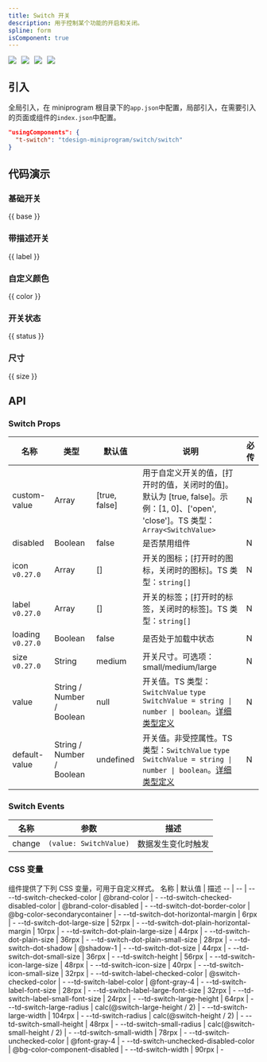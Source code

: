 ```yaml
---
title: Switch 开关
description: 用于控制某个功能的开启和关闭。
spline: form
isComponent: true
---
```


<span class="coverages-badge" style="margin-right: 10px"><img src="https://img.shields.io/badge/coverages%3A%20lines-100%25-blue" /></span><span class="coverages-badge" style="margin-right: 10px"><img src="https://img.shields.io/badge/coverages%3A%20functions-100%25-blue" /></span><span class="coverages-badge" style="margin-right: 10px"><img src="https://img.shields.io/badge/coverages%3A%20statements-100%25-blue" /></span><span class="coverages-badge" style="margin-right: 10px"><img src="https://img.shields.io/badge/coverages%3A%20branches-82%25-blue" /></span>

## 引入

全局引入，在 miniprogram 根目录下的`app.json`中配置，局部引入，在需要引入的页面或组件的`index.json`中配置。

```json
"usingComponents": {
  "t-switch": "tdesign-miniprogram/switch/switch"
}
```

## 代码演示

### 基础开关

{{ base }}

### 带描述开关

{{ label }}

### 自定义颜色

{{ color }}

### 开关状态

{{ status }}

### 尺寸

{{ size }}

## API

### Switch Props

 名称                | 类型                        | 默认值           | 说明                                                                                                                                                                      | 必传 
-------------------|---------------------------|---------------|-------------------------------------------------------------------------------------------------------------------------------------------------------------------------|----
 custom-value      | Array                     | [true, false] | 用于自定义开关的值，[打开时的值，关闭时的值]。默认为 [true, false]。示例：[1, 0]、['open', 'close']。TS 类型：`Array<SwitchValue>`                                                                        | N  
 disabled          | Boolean                   | false         | 是否禁用组件                                                                                                                                                                  | N  
 icon `v0.27.0`    | Array                     | []            | 开关的图标；[打开时的图标，关闭时的图标]。TS 类型：`string[]`                                                                                                                                  | N  
 label `v0.27.0`   | Array                     | []            | 开关的标签；[打开时的标签，关闭时的标签]。TS 类型：`string[]`                                                                                                                                  | N  
 loading `v0.27.0` | Boolean                   | false         | 是否处于加载中状态                                                                                                                                                               | N  
 size `v0.27.0`    | String                    | medium        | 开关尺寸。可选项：small/medium/large                                                                                                                                             | N  
 value             | String / Number / Boolean | null          | 开关值。TS 类型：`SwitchValue` `type SwitchValue = string \| number \| boolean`。[详细类型定义](https://github.com/Tencent/tdesign-miniprogram/tree/develop/src/switch/type.ts)       | N  
 default-value     | String / Number / Boolean | undefined     | 开关值。非受控属性。TS 类型：`SwitchValue` `type SwitchValue = string \| number \| boolean`。[详细类型定义](https://github.com/Tencent/tdesign-miniprogram/tree/develop/src/switch/type.ts) | N  

### Switch Events

 名称     | 参数                     | 描述        
--------|------------------------|-----------
 change | `(value: SwitchValue)` | 数据发生变化时触发 

### CSS 变量

组件提供了下列 CSS 变量，可用于自定义样式。
名称 | 默认值 | 描述
-- | -- | --
--td-switch-checked-color | @brand-color | -
--td-switch-checked-disabled-color | @brand-color-disabled | -
--td-switch-dot-border-color | @bg-color-secondarycontainer | -
--td-switch-dot-horizontal-margin | 6rpx | -
--td-switch-dot-large-size | 52rpx | -
--td-switch-dot-plain-horizontal-margin | 10rpx | -
--td-switch-dot-plain-large-size | 44rpx | -
--td-switch-dot-plain-size | 36rpx | -
--td-switch-dot-plain-small-size | 28rpx | -
--td-switch-dot-shadow | @shadow-1 | -
--td-switch-dot-size | 44rpx | -
--td-switch-dot-small-size | 36rpx | -
--td-switch-height | 56rpx | -
--td-switch-icon-large-size | 48rpx | -
--td-switch-icon-size | 40rpx | -
--td-switch-icon-small-size | 32rpx | -
--td-switch-label-checked-color | @switch-checked-color | -
--td-switch-label-color | @font-gray-4 | -
--td-switch-label-font-size | 28rpx | -
--td-switch-label-large-font-size | 32rpx | -
--td-switch-label-small-font-size | 24rpx | -
--td-switch-large-height | 64rpx | -
--td-switch-large-radius | calc(@switch-large-height / 2) | -
--td-switch-large-width | 104rpx | -
--td-switch-radius | calc(@switch-height / 2) | -
--td-switch-small-height | 48rpx | -
--td-switch-small-radius | calc(@switch-small-height / 2) | -
--td-switch-small-width | 78rpx | -
--td-switch-unchecked-color | @font-gray-4 | -
--td-switch-unchecked-disabled-color | @bg-color-component-disabled | -
--td-switch-width | 90rpx | - 
